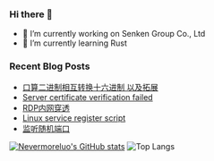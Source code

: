 ### Hi there 👋
- 🔭 I’m currently working on Senken Group Co., Ltd
- 🌱 I’m currently learning Rust

<!--
**nevermoreluo/nevermoreluo** is a ✨ _special_ ✨ repository because its `README.md` (this file) appears on your GitHub profile.

Here are some ideas to get you started:

- 🔭 I’m currently working on ...
- 🌱 I’m currently learning ...
- 👯 I’m looking to collaborate on ...
- 🤔 I’m looking for help with ...
- 💬 Ask me about ...
- 📫 How to reach me: ...
- 😄 Pronouns: ...
- ⚡ Fun fact: ...
-->

### Recent Blog Posts

<!-- BLOG-POST-LIST:START -->
- [口算二进制相互转换十六进制 以及拓展](https://nevermoreluo.github.io/2023/09/13/%E5%8F%A3%E7%AE%97%E4%BA%8C%E8%BF%9B%E5%88%B6%E8%BD%AC%E6%8D%A2/)
- [Server certificate verification failed](https://nevermoreluo.github.io/2023/09/12/Server-certificate-verification-failed/)
- [RDP内网穿透](https://nevermoreluo.github.io/2023/09/11/RDP%E5%86%85%E7%BD%91%E7%A9%BF%E9%80%8F/)
- [Linux service register script](https://nevermoreluo.github.io/2023/09/11/Linux-service-register-script/)
- [监听随机端口](https://nevermoreluo.github.io/2022/01/12/%E7%9B%91%E5%90%AC%E9%9A%8F%E6%9C%BA%E7%AB%AF%E5%8F%A3/)
<!-- BLOG-POST-LIST:END -->

[![Nevermoreluo's GitHub stats](https://github-readme-stats.vercel.app/api?username=nevermoreluo&show_icons=true&rank_icon=github&bg_color=30,e96443,904e95&title_color=fff&text_color=fff&count_private=true&hide=prs)](https://github.com/anuraghazra/github-readme-stats)  ![Top Langs](https://github-readme-stats.vercel.app/api/top-langs/?username=nevermoreluo&layout=compact&hide_border=true&bg_color=30,e96443,904e95&title_color=fff&text_color=fff&count_private=true) 


